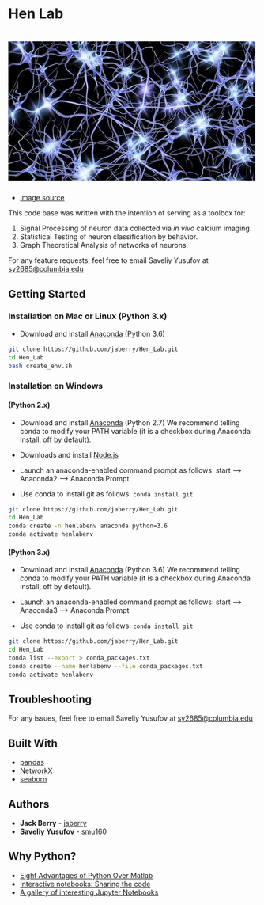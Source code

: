 Hen Lab 
======
# <img src="neurons_pic.png" >

* [Image source](https://www.flickr.com/photos/pennstatelive/26133296018/in/photolist-FPiYrh-ayGQme-oh3wgN-3Y9rPw-7EbTfz-5uoCvQ-6RFagT-cXaYiW-26saMb5-cXaYaf-SjW3Ej-5dopRY-577km2-SAAVs-5giagf-pUE6zU-7aC9da-cUjTYd-b3V8ue-4kMWWf-nxMXcN-af2bm-7vBoAp-2WE91-GL7hrL-8eisF6-NvaH2-8d8VPZ-654maj-9TSa47-8P1nS9-2kLAC-5TpNDj-7ViV3Q-rrREQF-GEMqn7-5H4b4k-phmhkw-dZBAtA-58VDW-REmihs-339Dq-dXKxjW-8weapo-9qsdEj-9UwZT-84RE2M-T2fmWP-e9UeMM-9UwZJ)

This code base was written with the intention of serving as a toolbox for:

1. Signal Processing of neuron data collected via *in vivo* calcium imaging.
2. Statistical Testing of neuron classification by behavior.
3. Graph Theoretical Analysis of networks of neurons. 

For any feature requests, feel free to email Saveliy Yusufov at sy2685@columbia.edu

## Getting Started

### Installation on Mac or Linux (Python 3.x)

* Download and install [Anaconda](https://docs.anaconda.com/anaconda/install/) (Python 3.6) 

```bash
git clone https://github.com/jaberry/Hen_Lab.git
cd Hen_Lab
bash create_env.sh
```   

### Installation on Windows 

#### (Python 2.x)

* Download and install [Anaconda](https://docs.anaconda.com/anaconda/install/) (Python 2.7) We recommend telling conda to modify your PATH variable (it is a checkbox during Anaconda install, off by default).

* Downloads and install [Node.js](https://nodejs.org/en/download/)

* Launch an anaconda-enabled command prompt as follows: start --> Anaconda2 --> Anaconda Prompt

* Use conda to install git as follows: `conda install git`

```bash
git clone https://github.com/jaberry/Hen_Lab.git
cd Hen_Lab
conda create -n henlabenv anaconda python=3.6
conda activate henlabenv
```

#### (Python 3.x)

* Download and install [Anaconda](https://docs.anaconda.com/anaconda/install/) (Python 3.6) We recommend telling conda to modify your PATH variable (it is a checkbox during Anaconda install, off by default).

* Launch an anaconda-enabled command prompt as follows: start --> Anaconda3 --> Anaconda Prompt

* Use conda to install git as follows: `conda install git`

```bash
git clone https://github.com/jaberry/Hen_Lab.git
cd Hen_Lab
conda list --export > conda_packages.txt
conda create --name henlabenv --file conda_packages.txt
conda activate henlabenv
```


## Troubleshooting

For any issues, feel free to email Saveliy Yusufov at sy2685@columbia.edu

## Built With

* [pandas](http://pandas.pydata.org)
* [NetworkX](https://networkx.github.io)
* [seaborn](http://seaborn.pydata.org)

## Authors

* **Jack Berry** - [jaberry](https://github.com/jaberry)
* **Saveliy Yusufov** - [smu160](https://github.com/smu160)

## Why Python?
- [Eight Advantages of Python Over Matlab](http://phillipmfeldman.org/Python/Advantages_of_Python_Over_Matlab.html)
- [Interactive notebooks: Sharing the code](https://www.nature.com/news/interactive-notebooks-sharing-the-code-1.16261)
- [A gallery of interesting Jupyter Notebooks](https://github.com/jupyter/jupyter/wiki/A-gallery-of-interesting-Jupyter-Notebooks)
